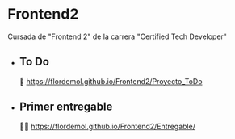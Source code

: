 # Frontend2

Cursada de "Frontend 2" de la carrera "Certified Tech Developer"

* ## To Do
  📝 https://flordemol.github.io/Frontend2/Proyecto_ToDo

* ## Primer entregable
  👩‍🎓 https://flordemol.github.io/Frontend2/Entregable/
